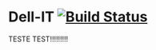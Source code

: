 # Dell-IT [![Build Status](https://travis-ci.org/Lu1sPROG/Dell-IT.svg?branch=master)](https://travis-ci.org/Lu1sPROG/Dell-IT)
TESTE
TEST!!!!!!!!!
